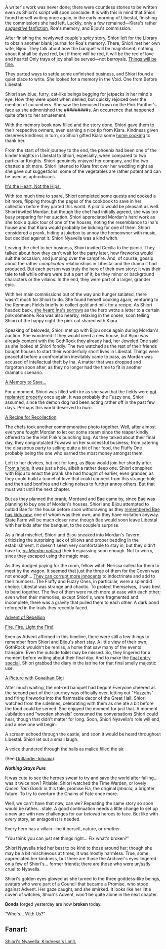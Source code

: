 A writer's work was never done; there were countless stories to be written even as Shiori's script will soon conclude. It is with this in mind that Shiori found herself writing once again, in the early morning of Libestal, finishing the commissions she had left. Luckily, only a few remained—Kiara's rather [_suggestive_ fanfiction](https://youtu.be/jh0GSZRpkfU?t=553), Roa's memory, and Bijou's commission.

After finishing the newlywed couple's _spicy_ story, Shiori left for the Library to obtain another blank journal for Roa's memory. There, Shiori met her own wife, Bijou. They talk about how the banquet will be magnificent; nothing about it shall be dyed red, but if there will be red, it will be the red of love and hearts! Only trays of joy shall be served—not be*tray*als. [Things will be fine.](https://youtu.be/jh0GSZRpkfU?t=764)

They parted ways to settle some unfinished business, and Shiori found a quiet place to write. She looked for a memory in the Void. One from Before Libestal.

Shiori saw blue, furry, cat-like beings begging for jetpacks in her mind's eye. How they were upset when denied, but quickly rejoiced over the mention of cucumbers. She saw the bemused frown on the Pink Panther's face as she admonished the #########s. An occurrence that happened quite often to her amusement.

With the memory book now filled and the story done, Shiori gave them to their respective owners, even earning a nice tip from Kiara. Kindness given deserves kindness in turn, so Shiori gifted Kiara some [home cooking](https://youtu.be/jh0GSZRpkfU?t=1548) to thank her.

From the start of their journey to the end, the phoenix had been one of the kinder knights in Libestal to Shiori, especially, when compared to two particular Knights. Shiori genuinely enjoyed her company, and the two chatted a bit more. Shiori listened to Kiara fret over her wedding night as she gave out suggestions: some of the vegetables are rather potent and can be used as aphrodisiacs.

[It's the Heart, Not the Hips.](#embed:https://youtu.be/jh0GSZRpkfU?t=1615)

With too much time to spare, Shiori completed some quests and cooked a bit more, flipping through the pages of the cookbook to save in her collection before they parted this world. A picnic would be pleasant as well. Shiori invited Mordan, but though the chef had initially agreed, she was too busy preparing for her auction. Shiori appreciated Mordan's hard work as she took a quick tour of one of the houses, noting the resemblance to Ina's house and that Kiara would probably be bidding for one of them. Shiori considered a prank, hiding a jukebox to annoy the homeowner with music, but decided against it. Shiori Nyavella was a kind witch.

Leaving the chef to her business, Shiori invited Cecilia to the picnic. They talked about how they can't wait for the party later, how fireworks would suit the occasion, and jumping over the campfire. And, of course, gossip about the rather _complicated_ relationships in Libestal and the drama it had produced. But each person was truly the hero of their own story; it was their tale to tell while others were but a part of it, be they minor or background characters or the villains. In the end, they were part of a larger, grander epic.

With her main commissions out of the way and hunger satiated, there wasn't much for Shiori to do. She found herself cooking again, venturing to the Remnant Fields briefly to collect gold and milk for a recipe. As Shiori headed back, [she heard Ina's sorrows](https://youtu.be/jh0GSZRpkfU?t=4091) as the hero wrote a letter to a certain pink someone. Roa was also nearby, relaxing in the onsen, soon telling Shiori of the happy night the pink cat shared with Kiara.

Speaking of beloveds, Shiori met up with Bijou once again during Mordan's auction. She wondered if they would need a new house, but Bijou was already content with the GothRock they already had, her Jeweled One said as she looked at Shiori fondly. The two watched as the rest of their friends bought houses to start their wonderfully short lives in Libestal. Things were peaceful before a confrontation inevitably came to pass, as Mordan was accused of intellectual theft by Ina. A matter that was dropped and forgotten soon after, as they no longer had the time to fit in another dramatic scenario.

[A Memory to Save...](#embed:https://youtu.be/jh0GSZRpkfU?t=5266)

For a moment, Shiori was filled with ire as she saw that the fields were [not replanted properly](https://youtu.be/jh0GSZRpkfU?t=5334) once again. It was probably the Fuzzy one, Shiori assumed, since the demon dog had been acting rather off in the past few days. Perhaps this world deserved to _burn_.

[A Recipe for Recollection](#embed:https://youtu.be/jh0GSZRpkfU?t=5616)

The chefs took another commemorative photo together. Well, after almost everyone fought Mordan to let out some steam since the reaper kindly offered to be the Hot Pink's punching bag. As they talked about their final day, they congratulated Fuwawa on her successful business; from catering the disastrous party to selling quite a bit of her food, the Fluffy One probably being the one who earned the most money amongst them.

Left to her devices, but not for long, as Bijou would join her shortly after. [From a hole.](https://youtu.be/jh0GSZRpkfU?t=6167) It was just a hole, albeit a rather deep one. Shiori conspired with Bijou to enact the prank she had thought of earlier, even grander, as they could build a tunnel of love that could connect from this strange hole and then add bonfires and ticking noises to further annoy others. But that must wait until the next chapter.

But as they planned the prank, Mordand and Bae came by, since Bae was planning to buy one of Mordan's houses. Shiori and Bijou attempted to outbid Bae for the house before soon withdrawing as they [remembered Bae has kids now](https://youtu.be/jh0GSZRpkfU?t=6411), one of whom was their own, and they have visitation anyway. State Farm will be much closer now, though Bae would soon leave Libestal with her kids after the banquet, to the couple's surprise.

As a final mischief, Shiori and Bijou sneaked into Mordan's Tavern, criticizing the surprising lack of pillows and proper bedding in the establishment. It doesn't seem very comfortable to stay in, but they didn't have to, [_as Mordan noticed_](https://youtu.be/jh0GSZRpkfU?t=6716) their trespassing soon enough. Not to worry, since they escaped using the magic map.

As they dodged paying for the room, fellow witch Nerissa called for them to meet by the wagon. It seemed that just the three of them for the Coven was not enough... [They can corrupt more innocents](https://youtu.be/jh0GSZRpkfU?t=6824) to indoctrinate and add to their numbers. The Fluffy and Fuzzy Ones, in particular, were a splendid choice. Libestal was strange and chaotic. To protect themselves, it was best to band together. The five of them were much more at ease with each other; even when their memories, except Shiori's, were fragmented and incomplete, there was a gravity that pulled them to each other. A dark bond reforged in the trials they recently faced.

[Advent of Rebellion](#embed:https://youtu.be/jh0GSZRpkfU?t=6938)

[Fire, Fire, Light the Fire!](#embed:https://youtu.be/jh0GSZRpkfU?t=7053)

Even as Advent affirmed in this timeline, there were still a few things to remember from Shiori and Bijou's short stay. A little view of their own, GothRock wouldn't be remiss, a home that saw many of the events transpire. Even the outside toilet may be missed. So, they lingered for a moment before writing about their final day. And to make the [final entry special](https://youtu.be/jh0GSZRpkfU?t=7478), Shiori grabbed the diary in the latrine for that final smelly majestic use.

[A Picture with ~~Gonathan~~ Gigi](#embed:https://youtu.be/jh0GSZRpkfU?t=7270)

After much waiting, the not-red banquet had begun! Everyone cheered as the second part of their journey was officially over, letting out "Huzzahs" and firing fireworks into the flammable decor of the Great Hall. Shiori watched from the sidelines, celebrating with them as she ate a bit before the food could be served. She enjoyed the moment for just that. A moment. Jubilation and "wooden shovels" consumed the conversations Shiori could hear, though that didn't matter for long. Soon, Shiori Nyavella's role will end, and a new one will begin.

A scream echoed through the castle, and soon it would be heard throughout Libestal. Shiori let out a small laugh.

A voice thundered through the halls as malice filled the air.

(See:[Outlander-Iphania](#edge:iphania-outlander)).

**_Nothing Stays Pure_**

It was cute to see the heroes swear to try and save the world after failing... was it twice now? Pitiable. Shiori watched the Time Warden, or lovely _Queen Tam Gandr_ in this tale, promise Fia, the original _Iphania_, a brighter future. To try to overturn the Chains of Fate once more.

Well, we can't have that now, can we? Repeating the same story so soon would be rather... stale. A good continuation needs a little change to set up a new arc with new challenges for our _beloved_ heroes to face. But like with every story, an antagonist is needed.

Every hero has a villain—be it herself, nature, or _another_.

"You think you can just set things right... Fix what's broken?"

Shiori Nyavella tried her best to be kind to those around her; though she may be a bit mischievous at times, it was mostly harmless. True, some appreciated her kindness, but there are those the Archiver's eyes lingered on a few of Shiori's... former friends; there are those who were un*just*ly cruel to Nyavella.

Shiori's golden eyes glowed as she turned to the three goddess-like beings, avatars who were part of a Council that became a Promise, who stood against Advent. Her gaze caught, and she smirked. It looks like her little coven of witches, Shiori's Advent, _won't_ be quite alone in the next chapter.

**Bonds** forged yesterday are now **broken** today.

"Who's... With Us?"

## Fanart:

[Shiori's Nyavella: Kindness's Limit.](https://x.com/massiveyog/status/1923695201052393918)
